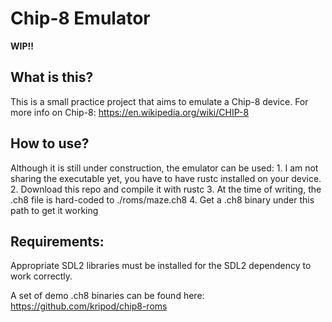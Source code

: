 # Chip-8 Emulator
**WIP!!**
## What is this?

This is a small practice project that aims to emulate a Chip-8 device. For more info on Chip-8: https://en.wikipedia.org/wiki/CHIP-8

## How to use?

Although it is still under construction, the emulator can be used:
    1. I am not sharing the executable yet, you have to have rustc installed on your device.
    2. Download this repo and compile it with rustc
    3. At the time of writing, the .ch8 file is hard-coded to ./roms/maze.ch8
    4. Get a .ch8 binary under this path to get it working

## Requirements:

Appropriate SDL2 libraries must be installed for the SDL2 dependency to work correctly.

A set of demo .ch8 binaries can be found here: https://github.com/kripod/chip8-roms 